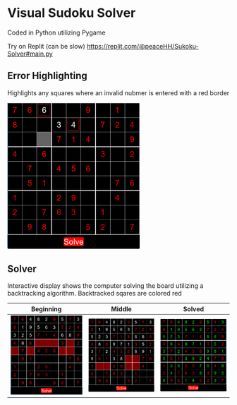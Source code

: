 # Visual Sudoku Solver

Coded in Python utilizing Pygame

Try on Replit (can be slow)
https://replit.com/@peaceHH/Sukoku-Solver#main.py

## Error Highlighting

Highlights any squares where an invalid nubmer is entered with a red border

<img src="images/sudoku_gameplay.png" alt="drawing" width="300"/>

## Solver

Interactive display shows the computer solving the board utilizing a backtracking algorithm. Backtracked sqares are colored red

Beginning | Middle | Solved
:-------------------------:|:-------------------------:|:-------------------------:
<img src="images/sudoku_beginning.png" alt="drawing" width="300"/> | <img src="images/sudoku_middle.png" alt="drawing" width="300"/> | <img src="images/sudoku_end.png" alt="drawing" width="300"/> 


